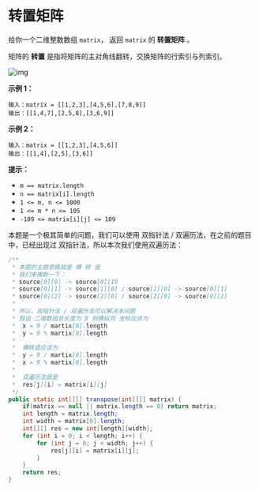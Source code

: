 # 转置矩阵

给你一个二维整数数组 `matrix`， 返回 `matrix` 的 **转置矩阵** 。

矩阵的 **转置** 是指将矩阵的主对角线翻转，交换矩阵的行索引与列索引。

![img](https://assets.leetcode.com/uploads/2021/02/10/hint_transpose.png)

 

**示例 1：**

```
输入：matrix = [[1,2,3],[4,5,6],[7,8,9]]
输出：[[1,4,7],[2,5,8],[3,6,9]]
```

**示例 2：**

```
输入：matrix = [[1,2,3],[4,5,6]]
输出：[[1,4],[2,5],[3,6]]
```

 

**提示：**

- `m == matrix.length`
- `n == matrix[i].length`
- `1 <= m, n <= 1000`
- `1 <= m * n <= 105`
- `-109 <= matrix[i][j] <= 109`



本题是一个极其简单的问题，我们可以使用 双指针法 / 双遍历法，在之前的题目中，已经出现过 双指针法，所以本次我们使用双遍历法：

```java
/**
 * 本题的主题思路就是 横 转 竖
 * 我们来推断一下：
 * source[0][0] -> source[0][10
 * source[0][1] -> source[1][0] / source[1][0] -> source[0][1]
 * source[0][2] -> source[2][0] / source[2][0] -> source[0][2]
 *
 * 所以，双指针法 / 双遍历法可以解决本问题
 * 假设 二维数组总长度为 9 则横纵向 坐标应该为
 *  x = 9 / martix[0].length
 *  y = 9 % martix[0].length
 *
 *  横转竖应该为
 *  y = 9 / martix[0].length
 *  x = 9 % martix[0].length
 *
 *  双遍历法就是
 *  res[j][i] = matrix[i][j]
 */
public static int[][] transpose(int[][] matrix) {
    if(matrix == null || matrix.length == 0) return matrix;
    int length = matrix.length;
    int width = matrix[0].length;
    int[][] res = new int[length][width];
    for (int i = 0; i < length; i++) {
        for (int j = 0; j < width; j++) {
            res[j][i] = matrix[i][j];
        }
    }
    return res;
}
```

